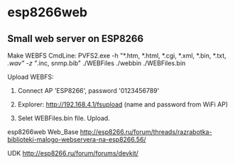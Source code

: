 # esp8266web
Small web server on ESP8266
---
Make WEBFS CmdLine:
PVFS2.exe -h "*.htm, *.html, *.cgi, *.xml, *.bin, *.txt, *.wav" -z "*.inc, snmp.bib" ./WEBFiles ./webbin ./WEBFiles.bin

Upload WEBFS:

1) Connect AP 'ESP8266', password '0123456789'

2) Explorer: http://192.168.4.1/fsupload (name and password from WiFi AP)

3) Selet WEBFiles.bin file. Upload.

esp8266web Web_Base
http://esp8266.ru/forum/threads/razrabotka-biblioteki-malogo-webservera-na-esp8266.56/

UDK
http://esp8266.ru/forum/forums/devkit/